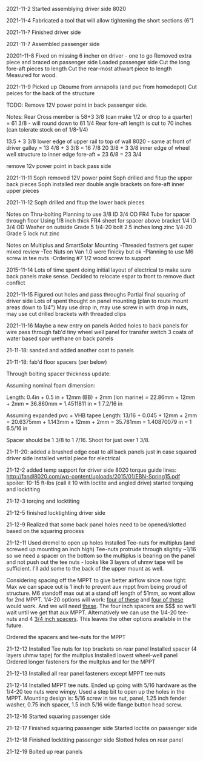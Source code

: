 2021-11-2
Started assemblying driver side 8020

2021-11-4
Fabricated a tool that will allow tightening the short sections (6")

2021-11-?
Finished driver side

2021-11-7
Assembled passenger side

20201-11-8
Fixed on missing 6 incher on driver - one to go
Removed extra piece and braced on passenger side
Loaded passenger side
Cut the long fore-aft pieces to length
Cut the rear-most athwart piece to length
Measured for wood.

2021-11-9
Picked up Okoume from annapolis (and pvc from homedepot)
Cut peices for the back of the structure

TODO: Remove 12V power point in back passenger side.

Notes:
Rear Cross member is 58+3 3/8 (can make 1/2 or drop to a quarter) = 61 3/8 - will round down to 61 1/4
Rear fore-aft length is cut to 70 inches (can tolerate stock on of 1/8-1/4)

13.5 + 3 3/8 lower edge of upper rail to top of wall 8020 - same at front of driver galley = 13 4/8 + 3 3/8 = 16 7/8 
20 3/8 + 3 3/8 inner edge of wheel well structure to inner edge fore-aft = 23 6/8 = 23 3/4

remove 12v power point in back pass side

2021-11-11
Soph removed 12V power point
Soph drilled and fitup the upper back pieces
Soph installed rear double angle brackets on fore-aft inner upper pieces

2021-11-12
Soph drilled and fitup the lower back pieces

Notes on Thru-bolting
Planning to use 3/8 ID 3/4 OD FR4 Tube for spacer through floor
Using 1/8 inch thick FR4 sheet for spacer above bracket
1/4 ID 3/4 OD Washer on outside
Grade 5 1/4-20 bolt 2.5 inches long zinc
1/4-20 Grade 5 lock nut zinc

Notes on Multiplus and SmartSolar Mounting
-Threaded fastners get super mixed review
-Tee Nuts on Van 1.0 were finicky but ok
-Planning to use M6 screw in tee nuts
-Ordering #7 1/2 wood screw to support

2015-11-14
Lots of time spent doing initial layout of electrical to make sure back panels make sense.
Decided to relocate espar to front to remove duct conflict

2021-11-15
Figured out holes and pass throughs
Partial final squaring of driver side
Lots of spent thought on panel mounting (plan to route mount areas down to 1/4")
May use drop in, may use screw in with drop in nuts, may use cut drilled brackets with threaded clips

2021-11-16
Maybe a new entry on panels
Added holes to back panels for wire pass through
fab'd tiny wheel well panel for transfer switch
3 coats of water based spar urethane on back panels

21-11-18:
sanded and added another coat to panels

21-11-18:
fab'd floor spacers (per below)

Through bolting spacer thickness update:

Assuming nominal foam dimension:

Length: 0.4in + 0.5 in + 12mm (BB) + 2mm (lon marine) = 22.86mm + 12mm + 2mm = 36.860mm = 1.4511811 in = 1 7.2/16 in

Assuming expanded pvc + VHB tapee
Length: 13/16 + 0.045 + 12mm + 2mm = 20.6375mm + 1.143mm + 12mm + 2mm = 35.781mm = 1.40870079 in = 1 6.5/16 in

Spacer should be 1 3/8 to 1 7/16.  Shoot for just over 1 3/8.

21-11-20:
added a brushed edge coat to all back panels just in case
squared driver side
installed vertial piece for electrical

21-12-2
added temp support for driver side
8020 torque guide lines:
http://fandl8020.com/wp-content/uploads/2015/01/EBN-Spring15.pdf
spoiler: 10-15 ft-lbs (call it 10 with loctite and angled drive)
started torquing and locktiting

21-12-3
torqing and locktiting

21-12-5
finished locktighting driver side

21-12-9
Realized that some back panel holes need to be opened/slotted based on the squaring process

21-12-11
Used dremel to open up holes
Installed Tee-nuts for multiplus (and screwed up mounting an inch high)
Tee-nuts protrude through slightly ~1/16 so we need a spacer on the bottom so the multiplus is bearing on the panel and not push out the tee nuts - looks like 3 layers of uhmw tape will be sufficient.  I'll add some to the back of the upper mount as well.

Considering spacing off the MPPT to give better airflow since now tight:
  Max we can space out is 1 inch to prevent aux mppt from being proud of structure.  M6 standoff max out at a stand off length of 51mm, so wont allow for 2nd MPPT.  1/4-20 options will work: [four of these](https://www.mcmaster.com/93620A194/) and [four of these](https://www.mcmaster.com/93620A035/) would work.  And we will need [these](https://www.mcmaster.com/90611A113/).  The four inch spacers are $$$ so we'll wait until we get that aux MPPT.  Alternatively we can use the 1/4-20 tee-nuts and 4 [3/4 inch spacers](https://www.mcmaster.com/92415A867/).  This leaves the other options available in the future. 

Ordered the spacers and tee-nuts for the MPPT

21-12-12
Installed Tee nuts for top brackets on rear panel
Installed spacer (4 layers uhmw tape) for the multplus
Installed lowest wheel-well panel
Ordered longer fasteners for the multplus and for the MPPT

21-12-13
Installed all rear panel fasteners except MPPT tee nuts

21-12-14
Installed MPPT tee nuts.  Ended up going with 5/16 hardware as the 1/4-20 tee nuts were wimpy.  Used a step bit to open up the holes in the MPPT.  Mounting design is: 5/16 screw in tee nut, panel, 1.25 inch fender washer, 0.75 inch spacer, 1.5 inch 5/16 wide flange button head screw.

21-12-16
Started squaring passenger side

21-12-17
Finished squaring passenger side
Started loctite on passenger side

21-12-18
Finished locktiting passenger side
Slotted holes on rear panel

21-12-19
Bolted up rear panels

